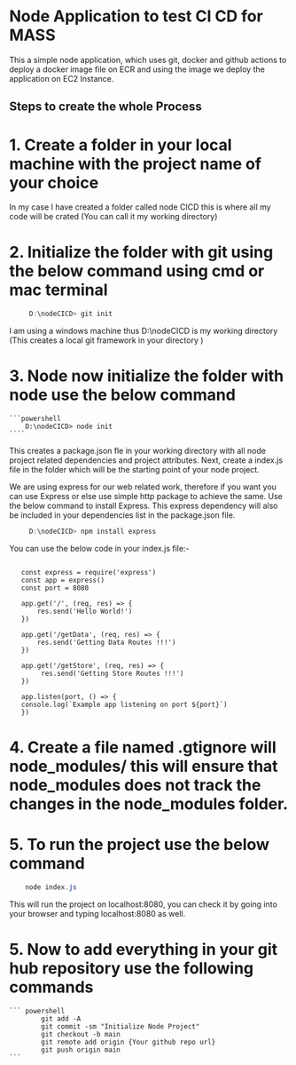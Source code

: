 # Node Application to test CI CD for MASS

This a simple node application, which uses git, docker and github actions to deploy a docker image file on ECR and using the image we deploy the application on
EC2 Instance.

## Steps to create the whole Process

# 1. Create a folder in your local machine with the project name of your choice

In my case I have created a folder called node CICD this is where all my code will be crated (You can call it my working directory)

# 2. Initialize the folder with git using the below command using cmd or mac terminal

```powershell
     D:\nodeCICD> git init
```

I am using a windows machine thus D:\nodeCICD is my working directory (This creates a local git framework in your directory )

# 3. Node now initialize the folder with node use the below command

    ```powershell
        D:\nodeCICD> node init
    ````

This creates a package.json fle in your working directory with all node project related dependencies and project attributes.
Next, create a index.js file in the folder which will be the starting point of your node project.

We are using express for our web related work, therefore if you want you can use Express or else use simple http package to achieve the same. Use the below command to install Express. This express dependency will also be included in your dependencies list in the package.json file.

```powershell
     D:\nodeCICD> npm install express
```

You can use the below code in your index.js file:-

```

   const express = require('express')
   const app = express()
   const port = 8080

   app.get('/', (req, res) => {
       res.send('Hello World!')
   })

   app.get('/getData', (req, res) => {
       res.send('Getting Data Routes !!!')
   })

   app.get('/getStore', (req, res) => {
        res.send('Getting Store Routes !!!')
   })

   app.listen(port, () => {
   console.log(`Example app listening on port ${port}`)
   })

```

# 4. Create a file named .gtignore will node_modules/ this will ensure that node_modules does not track the changes in the node_modules folder.

# 5. To run the project use the below command

```powershell
    node index.js
```

This will run the project on localhost:8080, you can check it by going into your browser and typing localhost:8080 as well.

# 5. Now to add everything in your git hub repository use the following commands

    ``` powershell
            git add -A
            git commit -sm "Initialize Node Project"
            git checkout -b main
            git remote add origin {Your github repo url}
            git push origin main
    ```
